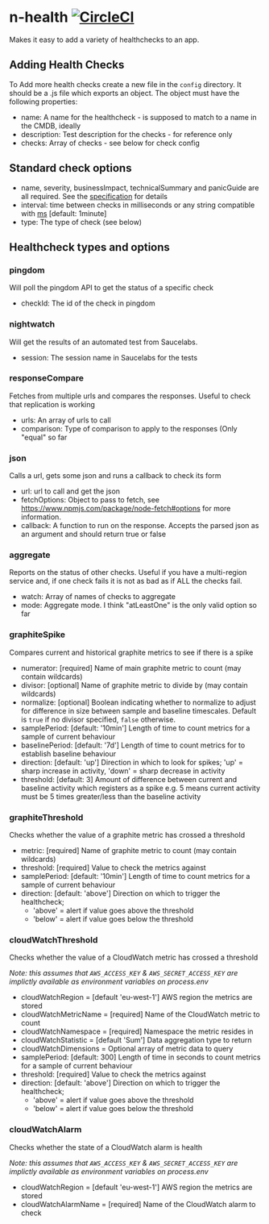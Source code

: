 # n-health [![CircleCI](https://circleci.com/gh/Financial-Times/n-health.svg?style=svg)](https://circleci.com/gh/Financial-Times/n-health)

Makes it easy to add a variety of healthchecks to an app.

## Adding Health Checks
To Add more health checks create a new file in the `config` directory.  It should be a .js file which exports an object.  The object must have the following properties:

* name: A name for the healthcheck - is supposed to match to a name in the CMDB, ideally
* description: Test description for the checks - for reference only
* checks: Array of checks - see below for check config

## Standard check options

* name, severity, businessImpact, technicalSummary and panicGuide are all required. See the [specification](https://docs.google.com/document/edit?id=1ftlkDj1SUXvKvKJGvoMoF1GnSUInCNPnNGomqTpJaFk) for details
* interval: time between checks in milliseconds or any string compatible with [ms](https://www.npmjs.com/package/ms) [default: 1minute]
* type: The type of check (see below)

## Healthcheck types and options

### pingdom
Will poll the pingdom API to get the status of a specific check

* checkId: The id of the check in pingdom

### nightwatch
Will get the results of an automated test from Saucelabs.

* session: The session name in Saucelabs for the tests

### responseCompare
Fetches from multiple urls and compares the responses. Useful to check that replication is working

* urls: An array of urls to call
* comparison: Type of comparison to apply to the responses (Only "equal" so far

### json
Calls a url, gets some json and runs a callback to check its form

* url: url to call and get the json
* fetchOptions: Object to pass to fetch, see https://www.npmjs.com/package/node-fetch#options for more information.
* callback: A function to run on the response.  Accepts the parsed json as an argument and should return true or false

### aggregate
Reports on the status of other checks.  Useful if you have a multi-region service and, if one check fails it is not as bad as if ALL the checks fail.

* watch: Array of names of checks to aggregate
* mode: Aggregate mode.  I think "atLeastOne" is the only valid option so far

### graphiteSpike
Compares current and historical graphite metrics to see if there is a spike

* numerator: [required] Name of main graphite metric to count (may contain wildcards)
* divisor: [optional] Name of graphite metric to divide by (may contain wildcards)
* normalize: [optional] Boolean indicating whether to normalize to adjust for difference in size between sample and baseline timescales. Default is `true` if no divisor specified, `false` otherwise.
* samplePeriod: [default: '10min'] Length of time to count metrics for a sample of current behaviour
* baselinePeriod: [default: '7d'] Length of time to count metrics for to establish baseline behaviour
* direction: [default: 'up'] Direction in which to look for spikes; 'up' = sharp increase in activity, 'down' = sharp decrease in activity
* threshold: [default: 3] Amount of difference between current and baseline activity which registers as a spike e.g. 5 means current activity must be 5 times greater/less than the baseline activity

### graphiteThreshold
Checks whether the value of a graphite metric has crossed a threshold

* metric: [required] Name of graphite metric to count (may contain wildcards)
* threshold: [required] Value to check the metrics against
* samplePeriod: [default: '10min'] Length of time to count metrics for a sample of current behaviour
* direction: [default: 'above'] Direction on which to trigger the healthcheck;
	- 'above' = alert if value goes above the threshold
	- 'below' = alert if value goes below the threshold

### cloudWatchThreshold
Checks whether the value of a CloudWatch metric has crossed a threshold

_Note: this assumes that `AWS_ACCESS_KEY` & `AWS_SECRET_ACCESS_KEY` are implictly available as environment variables on process.env_


* cloudWatchRegion = [default 'eu-west-1'] AWS region the metrics are stored
* cloudWatchMetricName = [required] Name of the CloudWatch metric to count
* cloudWatchNamespace = [required] Namespace the metric resides in
* cloudWatchStatistic = [default 'Sum'] Data aggregation type to return
* cloudWatchDimensions = Optional array of metric data to query
* samplePeriod: [default: 300] Length of time in seconds to count metrics for a sample of current behaviour
* threshold: [required] Value to check the metrics against
* direction: [default: 'above'] Direction on which to trigger the healthcheck;
	- 'above' = alert if value goes above the threshold
	- 'below' = alert if value goes below the threshold

### cloudWatchAlarm
Checks whether the state of a CloudWatch alarm is health

_Note: this assumes that `AWS_ACCESS_KEY` & `AWS_SECRET_ACCESS_KEY` are implictly available as environment variables on process.env_

* cloudWatchRegion = [default 'eu-west-1'] AWS region the metrics are stored
* cloudWatchAlarmName = [required] Name of the CloudWatch alarm to check
